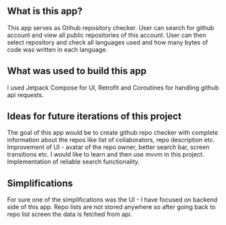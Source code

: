 ## What is this app?
This app serves as Gtihub repository checker. User can search for github account and view all public repositories of this account. User can then select repository and check all languages used and how many bytes of code was written in each language.

## What was used to build this app
I used Jetpack Compose for UI, Retrofit and Coroutines for handling github api requests.  

## Ideas for future iterations of this project
The goal of this app would be to create github repo checker with complete information about the repos like list of collaborators, repo description etc. 
Improvement of UI - avatar of the repo owner, better search bar, screen transitions etc.
I would like to learn and then use mvvm in this project.
Implementation of reliable search functionality.

## Simplifications
For sure one of the simplifications was the UI - I have focused on backend side of this app.
Repo lists are not stored anywhere so after going back to repo list screen the data is fetched from api.
